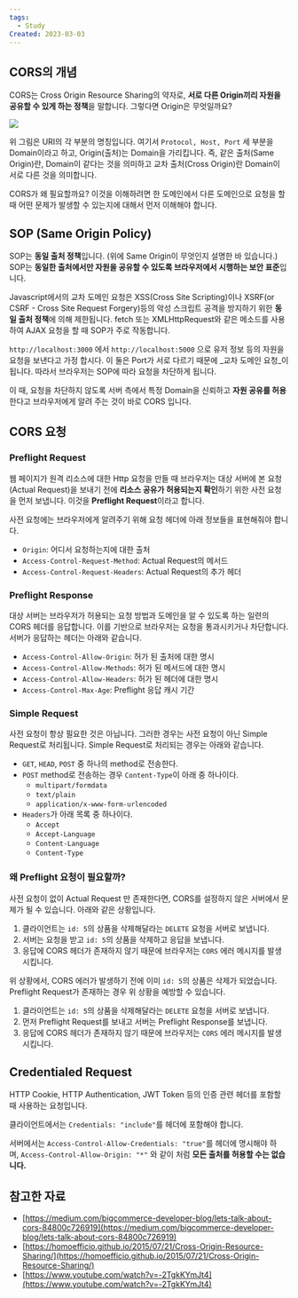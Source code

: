 ```yaml
---
tags:
  - Study
Created: 2023-03-03
---
```

## CORS의 개념

CORS는 Cross Origin Resource Sharing의 약자로, **서로 다른 Origin끼리 자원을 공유할 수 있게 하는 정책**을 말합니다. 그렇다면 Origin은 무엇일까요?

![](https://velog.velcdn.com/images%2Fjohnyworld%2Fpost%2F32451304-ea2f-40f4-98a0-5ee532714bef%2FScreen%20Shot%202022-03-03%20at%2010.53.52%20AM.png)

위 그림은 URI의 각 부분의 명칭입니다. 여기서 `Protocol, Host, Port` 세 부분을 Domain이라고 하고, Origin(출처)는 Domain을 가리킵니다. 즉, 같은 출처(Same Origin)란, Domain이 같다는 것을 의미하고 교차 출처(Cross Origin)란 Domain이 서로 다른 것을 의미합니다.

CORS가 왜 필요할까요? 이것을 이해하려면 한 도메인에서 다른 도메인으로 요청을 할때 어떤 문제가 발생할 수 있는지에 대해서 먼저 이해해야 합니다.

## SOP (Same Origin Policy)

SOP는 **동일 출처 정책**입니다. (위에 Same Origin이 무엇인지 설명한 바 있습니다.) SOP는 **동일한 출처에서만 자원을 공유할 수 있도록 브라우저에서 시행하는 보안 표준**입니다.

Javascript에서의 교차 도메인 요청은 XSS(Cross Site Scripting)이나 XSRF(or CSRF - Cross Site Request Forgery)등의 악성 스크립트 공격을 방지하기 위한 **동일 출처 정책**에 의해 제한됩니다. fetch 또는 XMLHttpRequest와 같은 메소드를 사용하여 AJAX 요청을 할 때 SOP가 주로 작동합니다.

`http://localhost:3000` 에서 `http://localhost:5000` 으로 유저 정보 등의 자원을 요청을 보낸다고 가정 합시다. 이 둘은 Port가 서로 다르기 때문에 _교차 도메인 요청_이 됩니다. 따라서 브라우저는 SOP에 따라 요청을 차단하게 됩니다.

이 때, 요청을 차단하지 않도록 서버 측에서 특정 Domain을 신뢰하고 **자원 공유를 허용**한다고 브라우저에게 알려 주는 것이 바로 CORS 입니다.

## CORS 요청

### Preflight Request

웹 페이지가 원격 리소스에 대한 Http 요청을 만들 때 브라우저는 대상 서버에 본 요청(Actual Request)을 보내기 전에 **리소스 공유가 허용되는지 확인**하기 위한 사전 요청을 먼저 보냅니다. 이것을 **Preflight Request**이라고 합니다.

사전 요청에는 브라우저에게 알려주기 위해 요청 헤더에 아래 정보들을 표현해줘야 합니다.

-   `Origin`: 어디서 요청하는지에 대한 출처
-   `Access-Control-Request-Method`: Actual Request의 메서드
-   `Access-Control-Request-Headers`: Actual Request의 추가 헤더

### Preflight Response

대상 서버는 브라우저가 허용되는 요청 방법과 도메인을 알 수 있도록 하는 일련의 CORS 헤더를 응답합니다. 이를 기반으로 브라우저는 요청을 통과시키거나 차단합니다. 서버가 응답하는 헤더는 아래와 같습니다.

-   `Access-Control-Allow-Origin`: 허가 된 출처에 대한 명시
-   `Access-Control-Allow-Methods`: 허가 된 메서드에 대한 명시
-   `Access-Control-Allow-Headers`: 허가 된 헤더에 대한 명시
-   `Access-Control-Max-Age`: Preflight 응답 캐시 기간

### Simple Request

사전 요청이 항상 필요한 것은 아닙니다. 그러한 경우는 사전 요청이 아닌 Simple Request로 처리됩니다. Simple Request로 처리되는 경우는 아래와 같습니다.

-   `GET`, `HEAD`, `POST` 중 하나의 method로 전송한다.
-   `POST` method로 전송하는 경우 `Content-Type`이 아래 중 하나이다.
    -   `multipart/formdata`
    -   `text/plain`
    -   `application/x-www-form-urlencoded`
-   `Headers`가 아래 목록 중 하나이다.
    -   `Accept`
    -   `Accept-Language`
    -   `Content-Language`
    -   `Content-Type`

### 왜 Preflight 요청이 필요할까?

사전 요청이 없이 Actual Request 만 존재한다면, CORS를 설정하지 않은 서버에서 문제가 될 수 있습니다. 아래와 같은 상황입니다.

1.  클라이언트는 `id: 5`의 상품을 삭제해달라는 `DELETE` 요청을 서버로 보냅니다.
2.  서버는 요청을 받고 `id: 5`의 상품을 삭제하고 응답을 보냅니다.
3.  응답에 CORS 헤더가 존재하지 않기 때문에 브라우저는 `CORS` 에러 메시지를 발생시킵니다.

위 상황에서, CORS 에러가 발생하기 전에 이미 `id: 5`의 상품은 삭제가 되었습니다. Preflight Request가 존재하는 경우 위 상황을 예방할 수 있습니다.

1.  클라이언트는 `id: 5`의 상품을 삭제해달라는 `DELETE` 요청을 서버로 보냅니다.
2.  먼저 Preflight Request를 보내고 서버는 Preflight Response를 보냅니다.
3.  응답에 CORS 헤더가 존재하지 않기 때문에 브라우저는 `CORS` 에러 메시지를 발생시킵니다.

## Credentialed Request

HTTP Cookie, HTTP Authentication, JWT Token 등의 인증 관련 헤더를 포함할 때 사용하는 요청입니다.

클라이언트에서는 `Credentials: "include"`를 헤더에 포함해야 합니다.

서버에서는 `Access-Control-Allow-Credentials: "true"`를 헤더에 명시해야 하며, `Access-Control-Allow-Origin: "*"` 와 같이 처럼 **모든 출처를 허용할 수는 없습니다.**

## 참고한 자료

-   [https://medium.com/bigcommerce-developer-blog/lets-talk-about-cors-84800c726919](https://medium.com/bigcommerce-developer-blog/lets-talk-about-cors-84800c726919)
-   [https://homoefficio.github.io/2015/07/21/Cross-Origin-Resource-Sharing/](https://homoefficio.github.io/2015/07/21/Cross-Origin-Resource-Sharing/)
-   [https://www.youtube.com/watch?v=-2TgkKYmJt4](https://www.youtube.com/watch?v=-2TgkKYmJt4)